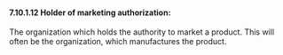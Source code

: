 #### 7.10.1.12 Holder of marketing authorization:

The organization which holds the authority to market a product. This will often be the organization, which manufactures the product.
